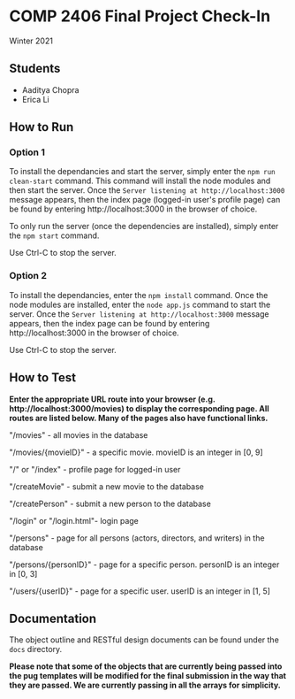 # COMP 2406 Final Project Check-In
Winter 2021

## Students
- Aaditya Chopra
- Erica Li
## How to Run
### Option 1
To install the dependancies and start the server, simply enter the `npm run clean-start` command.
This command will install the node modules and then start the server.
Once the `Server listening at http://localhost:3000` message appears, then the index page (logged-in user's profile page) can be found by entering http://localhost:3000 in the browser of choice.

To only run the server (once the dependencies are installed), simply enter the `npm start` command.

Use Ctrl-C to stop the server.
### Option 2
To install the dependancies, enter the `npm install` command.
Once the node modules are installed, enter the `node app.js` command to start the server.
Once the `Server listening at http://localhost:3000` message appears, then the index page can be found by entering http://localhost:3000 in the browser of choice.

Use Ctrl-C to stop the server.

## How to Test

**Enter the appropriate URL route into your browser (e.g. http://localhost:3000/movies) to display the corresponding page. All routes are listed below. 
Many of the pages also have functional links.**

"/movies" - all movies in the database

"/movies/{movieID}" - a specific movie. movieID is an integer in [0, 9]

"/" or "/index" - profile page for logged-in user

"/createMovie" - submit a new movie to the database

"/createPerson" - submit a new person to the database

"/login" or "/login.html"- login page

"/persons"  - page for all persons (actors, directors, and writers) in the database

"/persons/{personID}" - page for a specific person. personID is an integer in [0, 3]  

"/users/{userID}" - page for a specific user. userID is an integer in [1, 5]  


## Documentation
The object outline and RESTful design documents can be found under the `docs` directory.

**Please note that some of the objects that are currently being passed into the pug templates will be modified for the final submission in the way that they are passed. We are currently passing in all the arrays for simplicity.**

